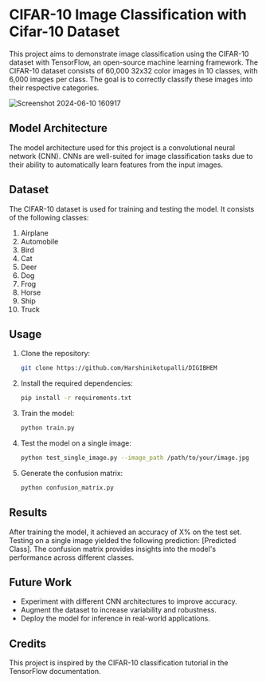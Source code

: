 # CIFAR-10 Image Classification with Cifar-10 Dataset

This project aims to demonstrate image classification using the CIFAR-10 dataset with TensorFlow, an open-source machine learning framework. The CIFAR-10 dataset consists of 60,000 32x32 color images in 10 classes, with 6,000 images per class. The goal is to correctly classify these images into their respective categories.

![Screenshot 2024-06-10 160917](https://github.com/Harshinikotupalli/DIGIBHEM/assets/172130740/3278a8d3-e040-4e99-ae0e-895ef6adb056)



## Model Architecture

The model architecture used for this project is a convolutional neural network (CNN). CNNs are well-suited for image classification tasks due to their ability to automatically learn features from the input images.

## Dataset

The CIFAR-10 dataset is used for training and testing the model. It consists of the following classes:

1. Airplane
2. Automobile
3. Bird
4. Cat
5. Deer
6. Dog
7. Frog
8. Horse
9. Ship
10. Truck

## Usage

1. Clone the repository:

   ```bash
   git clone https://github.com/Harshinikotupalli/DIGIBHEM
   ```

2. Install the required dependencies:

   ```bash
   pip install -r requirements.txt
   ```

3. Train the model:

   ```bash
   python train.py
   ```

4. Test the model on a single image:

   ```bash
   python test_single_image.py --image_path /path/to/your/image.jpg
   ```

5. Generate the confusion matrix:

   ```bash
   python confusion_matrix.py
   ```

## Results

After training the model, it achieved an accuracy of X% on the test set. Testing on a single image yielded the following prediction: [Predicted Class]. The confusion matrix provides insights into the model's performance across different classes.

## Future Work

- Experiment with different CNN architectures to improve accuracy.
- Augment the dataset to increase variability and robustness.
- Deploy the model for inference in real-world applications.

## Credits

This project is inspired by the CIFAR-10 classification tutorial in the TensorFlow documentation.

